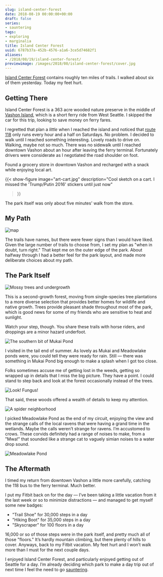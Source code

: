 ```yaml
---
slug: island-center-forest
date: 2018-08-19 00:00:00+00:00
draft: false
series:
- sauntering
tags:
- exploring
- marginalia
title: Island Center Forest
uuid: 6787b37a-452b-4576-a1a6-3ce5d74682f1
aliases:
- /2018/08/19/island-center-forest/
previewimage: /images/2018/08/island-center-forest/cover.jpg
---
```

[Island Center
Forest](https://www.wta.org/go-hiking/hikes/island-center-forest)
contains roughly ten miles of trails. I walked about six of them
yesterday. Today my feet hurt.

## Getting There

Island Center Forest is a 363 acre wooded nature preserve in the middle
of [Vashon Island](http://www.vashonchamber.com/), which is a short
ferry ride from West Seattle. I skipped the car for this trip, looking
to save money on ferry fares.

I regretted that plan a *little* when I reached the island and noticed
that [route
118](https://www.kingcounty.gov/depts/transportation/metro/schedules-maps/118-119.aspx)
only runs every hour and a half on Saturdays. No problem. I decided to
walk until I reached something interesting. Lovely roads to drive on.
Walking, maybe not so much. There was no sidewalk until I reached
downtown Vashon about an hour after leaving the ferry terminal.
Fortunately drivers were considerate as I negotiated the road shoulder
on foot.

Found a grocery store in downtown Vashon and recharged with a snack
while enjoying local art.

{{< show-figure image="art-cart.jpg"
    description="Cool sketch on a cart. I missed the 'Trump/Putin 2016' stickers until just now" 
>}}

The park itself was only about five minutes' walk from the store.

## My Path

![map](map.jpg "The trails I covered, more or less")

The trails have names, but there were fewer signs than I would have
liked. Given the large number of trails to choose from, I set my plan as
"when in doubt, turn right." That kept me on the outer edge of the park.
About halfway through I had a better feel for the park layout, and made
more deliberate choices about my path.

## The Park Itself

![Mossy trees and undergrowth](mossy-trees.jpg)

This is a second-growth forest, moving from single-species tree
plantations to a more diverse selection that provides better homes for
wildlife and native growth. Trees provide pleasant shade throughout most
of the park, which is good news for some of my friends who are sensitive
to heat and sunlight.

Watch your step, though. You share these trails with horse riders, and
droppings are a minor hazard underfoot.

![The southern bit of Mukai Pond](mukai-pond.jpg)

I visited in the tail end of summer. As lovely as Mukai and Meadowlake
ponds were, you could tell they were ready for rain. Still — there was
something in Mukai Pond big enough to make a splash when I got too
close.

Folks sometimes accuse me of getting lost in the weeds, getting so
wrapped up in details that I miss the big picture. They have a point. I
could stand to step back and look at the forest occasionally instead of
the trees.

![Look! Fungus!](fungus.jpg)

That said, these woods offered a wealth of details to keep my attention.

![A spider neighborhood](cobwebs.jpg)

I picked Meadowlake Pond as the end of my circuit, enjoying the view and
the strange calls of the local ravens that were having a grand time in
the wetlands. Maybe the calls weren’t strange for ravens. I’m accustomed
to crows. These corvids definitely had a range of noises to make, from a
"Mwa\!" that sounded like a strange cat to vaguely simian noises to a
water drop sound.

![Meadowlake Pond](meadowlake-pond.jpg)

## The Aftermath

I timed my return from downtown Vashon a little more carefully, catching
the 118 bus to the ferry terminal. Much better.

I put my Fitbit back on for the day — I’ve been taking a little vacation
from it the last week or so to minimize distractions — and managed to
get myself some new badges:

- "Trail Shoe" for 30,000 steps in a day
- "Hiking Boot" for 35,000 steps in a day
- "Skyscraper" for 100 floors in a day

16,000 or so of those steps were in the park itself, and pretty much all
of those "floors." It’s hardly mountain climbing, but there plenty of
hills to cover. Anyways, back to my Fitbit vacation. My feet hurt and I
won’t walk more than I must for the next couple days.

I enjoyed Island Center Forest, and particularly enjoyed getting out of
Seattle for a day. I’m already deciding which park to make a day trip
out of next time I feel the need to go [sauntering](/tags/sauntering).